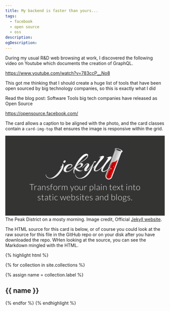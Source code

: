 ```yaml
---
title: My backend is faster than yours...
tags:
  - facebook
  - open source
  - oss
description: 
ogDescription: 
---
```


During my usual R&D web browsing at work, I discovered the following video on Youtube which documents the creation of GraphQL. 

https://www.youtube.com/watch?v=783ccP__No8

This got me thinking that I should create a huge list of tools that have been open sourced by big technology companies, so this is exactly what I did

Read the blog post: Software Tools big tech companies have released as Open Source


https://opensource.facebook.com/


<!--more-->

The card allows a caption to be aligned with the photo, and the card classes contain a `card-img-top` that ensures the image is responsive within the grid.

<div class="card mb-3">
    <img class="card-img-top" src="/static/img/jekyll-logo.png" />
    <div class="card-body bg-light">
        <div class="card-text">
            The Peak District on a mosty morning. Image credit, Official <a href="https://jekyllrb.com/">Jekyll website</a>.
        </div>
    </div>
</div>

The HTML source for this card is below, or of course you could look at the raw source for this file in the GitHub repo or on your disk after you have downloaded the repo. WHen looking at the source, you can see the Markdown mingled with the HTML.

{% highlight html %}

{% for collection in site.collections %}

  {% assign name = collection.label %}

  <section>
    <h1>{{ name }}</h1>
   
  </section>

{% endfor %}
{% endhighlight %}